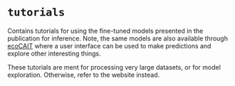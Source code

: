 # `tutorials`
Contains tutorials for using the fine-tuned models presented in the publication for inference. Note, the same models are also available through [ecoCAIT](https://ecocait.streamlit.app/) where a user interface can be used to make predictions and explore other interesting things. 

These tutorials are ment for processing very large datasets, or for model exploration. Otherwise, refer to the website instead. 